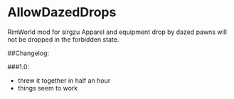 # AllowDazedDrops
RimWorld mod for sirgzu
Apparel and equipment drop by dazed pawns will not be dropped in the forbidden state.

##Changelog:

###1.0:
* threw it together in half an hour
* things seem to work
